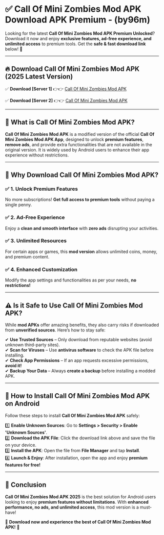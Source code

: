
# ✅ Call Of Mini Zombies Mod APK Download APK Premium -  (by96m) 

Looking for the latest **Call Of Mini Zombies Mod APK Premium Unlocked**? Download it now and enjoy **exclusive features, ad-free experience, and unlimited access** to premium tools. Get the **safe & fast download link** below! 🚀

---

## 🔥 Download Call Of Mini Zombies Mod APK (2025 Latest Version)

✅ **Download [Server 1]** 👉👉 [Call Of Mini Zombies Mod APK ](https://apkcomod.com?title=Call_Of_Mini_Zombies_Mod_APK)  

✅ **Download [Server 2]** 👉👉 [Call Of Mini Zombies Mod APK ](https://apkcomod.com?title=Call_Of_Mini_Zombies_Mod_APK)  


---

## 📌 What is Call Of Mini Zombies Mod APK?

**Call Of Mini Zombies Mod APK** is a modified version of the official **Call Of Mini Zombies Mod APK App**, designed to unlock **premium features**, **remove ads**, and provide extra functionalities that are not available in the original version. It is widely used by Android users to enhance their app experience without restrictions.

---

## 🌟 Why Download Call Of Mini Zombies Mod APK?

### ✅ 1. Unlock Premium Features
No more subscriptions! **Get full access to premium tools** without paying a single penny.

### ✅ 2. Ad-Free Experience
Enjoy a **clean and smooth interface** with **zero ads** disrupting your activities.

### ✅ 3. Unlimited Resources
For certain apps or games, this **mod version** allows unlimited coins, money, and premium content.

### ✅ 4. Enhanced Customization
Modify the app settings and functionalities as per your needs, **no restrictions!**

---

## ⚠️ Is it Safe to Use Call Of Mini Zombies Mod APK?

While **mod APKs** offer amazing benefits, they also carry risks if downloaded from **unverified sources**. Here’s how to stay safe:

✔ **Use Trusted Sources** – Only download from reputable websites (avoid unknown third-party sites).  
✔ **Scan for Viruses** – Use **antivirus software** to check the APK file before installing.  
✔ **Check App Permissions** – If an app requests excessive permissions, **avoid it!**  
✔ **Backup Your Data** – Always **create a backup** before installing a modded APK.

---

## 📲 How to Install Call Of Mini Zombies Mod APK on Android

Follow these steps to install **Call Of Mini Zombies Mod APK** safely:

1️⃣ **Enable Unknown Sources**: Go to **Settings > Security > Enable 'Unknown Sources'**.  
2️⃣ **Download the APK File**: Click the download link above and save the file on your device.  
3️⃣ **Install the APK**: Open the file from **File Manager** and tap **Install**.  
4️⃣ **Launch & Enjoy**: After installation, open the app and enjoy **premium features for free!**

---

## 🚀 Conclusion

**Call Of Mini Zombies Mod APK 2025** is the best solution for Android users looking to enjoy **premium features without limitations**. With **enhanced performance, no ads, and unlimited access**, this mod version is a must-have!

🔻 **Download now and experience the best of Call Of Mini Zombies Mod APK!** 🔻

